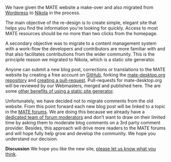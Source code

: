 <!-- 
.. link: 
.. description: 
.. tags: News
.. date: 2013/10/31 12:15:00
.. title: Website re-design
.. slug: website-redesign
.. author: Martin Wimpress
-->

We have given the MATE website a make-over and also migrated from
[Wordpress](http://www.wordpress.org) to [Nikola](http://getnikola.org)
in the process.

The main objective of the re-design is to create simple, elegant site
that helps you find the information you're looking for quickly. Access
to most MATE resources should be no more than two clicks from the
homepage.

A secondary objective was to migrate to a content management system with
a work-flow the developers and contributors are more familiar with
and that also facilitates contributions from the wider community. This
is the principile reason we migrated to Nikola, which is a static site 
generator.

Anyone can submit a new blog post, corrections or translations to the MATE
website by creating a free account on [GitHub](Markdown), forking the 
[mate-desktop.org repository](http://github.com/mate-desktop/mate-desktop.org)
and [creating a pull-request](https://help.github.com/articles/creating-a-pull-request).
Pull-requests for mate-desktop.org will be reviewed by our Webmasters,
merged and published here. The are some
[other benefits of using a static site generator](http://getnikola.com/handbook.html#why-static).

Unfortunately, we have decided not to migrate comments from the old
website. From this point forward each new blog post will be linked to 
a topic in the [MATE forums](http://forums.mate-desktop.org/). We are
doing this because we already have a
[dedicated team of forum moderators](http://forums.mate-desktop.org/memberlist.php?mode=leaders)
and don't want to draw on their limited time by asking them to moderate
blog comments on a 3rd party comment provider. Besides, this approach will
drive more readers to the MATE forums and will hope fully help grow and
develop the community. We hope you understand our decision.

<div class="alert alert-success">
<strong>Discussion</strong> We hope you like the new site, <a href="http://forums.mate-desktop.org/viewforum.php?f=20" class="alert-link">please let us know what you think</a>.
</div>
